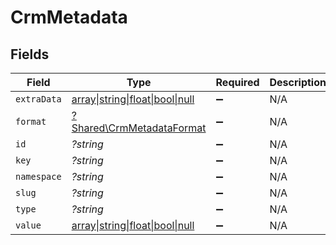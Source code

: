 # CrmMetadata


## Fields

| Field                                                                       | Type                                                                        | Required                                                                    | Description                                                                 |
| --------------------------------------------------------------------------- | --------------------------------------------------------------------------- | --------------------------------------------------------------------------- | --------------------------------------------------------------------------- |
| `extraData`                                                                 | [array\|string\|float\|bool\|null](../../Models/Shared/CrmMetadataExtraData.md) | :heavy_minus_sign:                                                          | N/A                                                                         |
| `format`                                                                    | [?Shared\CrmMetadataFormat](../../Models/Shared/CrmMetadataFormat.md)       | :heavy_minus_sign:                                                          | N/A                                                                         |
| `id`                                                                        | *?string*                                                                   | :heavy_minus_sign:                                                          | N/A                                                                         |
| `key`                                                                       | *?string*                                                                   | :heavy_minus_sign:                                                          | N/A                                                                         |
| `namespace`                                                                 | *?string*                                                                   | :heavy_minus_sign:                                                          | N/A                                                                         |
| `slug`                                                                      | *?string*                                                                   | :heavy_minus_sign:                                                          | N/A                                                                         |
| `type`                                                                      | *?string*                                                                   | :heavy_minus_sign:                                                          | N/A                                                                         |
| `value`                                                                     | [array\|string\|float\|bool\|null](../../Models/Shared/CrmMetadataValue.md) | :heavy_minus_sign:                                                          | N/A                                                                         |